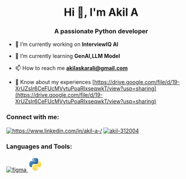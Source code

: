 <h1 align="center">Hi 👋, I'm Akil A</h1>
<h3 align="center">A passionate Python developer</h3>

- 🔭 I’m currently working on **InterviewIQ AI**

- 🌱 I’m currently learning **GenAI,LLM Model**

- 📫 How to reach me **akilaskarali@gmail.com**

- 📄 Know about my experiences [https://drive.google.com/file/d/19-XrUZsIr6CeFUcMVytuPoaRIxseqwkT/view?usp=sharing](https://drive.google.com/file/d/19-XrUZsIr6CeFUcMVytuPoaRIxseqwkT/view?usp=sharing)

<h3 align="left">Connect with me:</h3>
<p align="left">
<a href="https://linkedin.com/in/https://www.linkedin.com/in/akil-a-/" target="blank"><img align="center" src="https://raw.githubusercontent.com/rahuldkjain/github-profile-readme-generator/master/src/images/icons/Social/linked-in-alt.svg" alt="https://www.linkedin.com/in/akil-a-/" height="30" width="40" /></a>
<a href="https://www.leetcode.com/akil-312004" target="blank"><img align="center" src="https://raw.githubusercontent.com/rahuldkjain/github-profile-readme-generator/master/src/images/icons/Social/leet-code.svg" alt="akil-312004" height="30" width="40" /></a>
</p>

<h3 align="left">Languages and Tools:</h3>
<p align="left"> <a href="https://www.figma.com/" target="_blank" rel="noreferrer"> <img src="https://www.vectorlogo.zone/logos/figma/figma-icon.svg" alt="figma" width="40" height="40"/> </a> <a href="https://www.python.org" target="_blank" rel="noreferrer"> <img src="https://raw.githubusercontent.com/devicons/devicon/master/icons/python/python-original.svg" alt="python" width="40" height="40"/> </a> </p>

